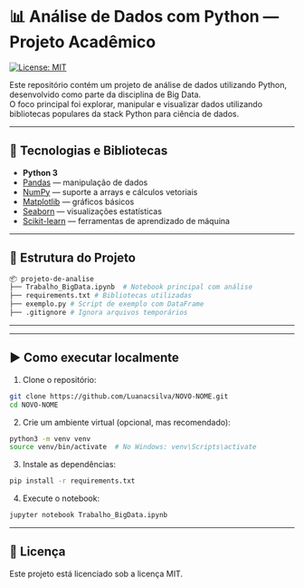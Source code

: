 # 📊 Análise de Dados com Python — Projeto Acadêmico

[![License: MIT](https://img.shields.io/badge/License-MIT-green.svg)](LICENSE)


Este repositório contém um projeto de análise de dados utilizando Python, desenvolvido como parte da disciplina de Big Data.  
O foco principal foi explorar, manipular e visualizar dados utilizando bibliotecas populares da stack Python para ciência de dados.

---

## 🧰 Tecnologias e Bibliotecas

- **Python 3**
- [Pandas](https://pandas.pydata.org/) — manipulação de dados
- [NumPy](https://numpy.org/) — suporte a arrays e cálculos vetoriais
- [Matplotlib](https://matplotlib.org/) — gráficos básicos
- [Seaborn](https://seaborn.pydata.org/) — visualizações estatísticas
- [Scikit-learn](https://scikit-learn.org/) — ferramentas de aprendizado de máquina

---

## 📁 Estrutura do Projeto

```bash
📦 projeto-de-analise
├── Trabalho_BigData.ipynb  # Notebook principal com análise
├── requirements.txt # Bibliotecas utilizadas
├── exemplo.py # Script de exemplo com DataFrame
├── .gitignore # Ignora arquivos temporários

```
---

---

## ▶️ Como executar localmente

1. Clone o repositório:

```bash
git clone https://github.com/Luanacsilva/NOVO-NOME.git
cd NOVO-NOME
```
2. Crie um ambiente virtual (opcional, mas recomendado):

```bash
python3 -m venv venv
source venv/bin/activate  # No Windows: venv\Scripts\activate
```
3. Instale as dependências:

```bash
pip install -r requirements.txt
```
4. Execute o notebook:

```bash
jupyter notebook Trabalho_BigData.ipynb
```

---
## 📄 Licença

Este projeto está licenciado sob a licença MIT.


   
